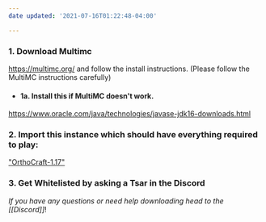 ```yaml
---
date updated: '2021-07-16T01:22:48-04:00'

---
```


### 1. Download Multimc

<https://multimc.org/> and follow the install instructions. (Please follow the MultiMC instructions carefully)

- #### 1a. Install this if MultiMC doesn't work.

<https://www.oracle.com/java/technologies/javase-jdk16-downloads.html>

### 2. Import this instance which should have everything required to play:

["OrthoCraft-1.17"](https://1drv.ms/u/s!AjXDDFgGVagYhfhiwjq9BXmtMDnbGw?e=0Wlorz)

### 3. Get Whitelisted by asking a Tsar in the Discord

_If you have any questions or need help downloading head to the [[Discord]]_!
